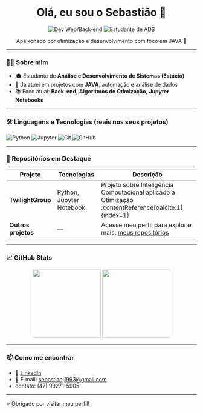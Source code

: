 <h1 align="center">Olá, eu sou o Sebastião 👋</h1>

<p align="center">
  <img src="https://img.shields.io/badge/Desenvolvedor%20Web‑Backend-blue" alt="Dev Web/Back‑end" />
  <img src="https://img.shields.io/badge/Estudante%20ADS-red" alt="Estudante de ADS" />
</p>

<p align="center">Apaixonado por otimização e desenvolvimento com foco em JAVA 🚀</p>

---

### 👨‍💻 Sobre mim

- 🎓 Estudante de **Análise e Desenvolvimento de Sistemas (Estácio)**
- 💼 Já atuei em projetos com **JAVA**, automação e análise de dados
- 📚 Foco atual: **Back‑end**, **Algoritmos de Otimização**, **Jupyter Notebooks**

---

### 🛠 Linguagens e Tecnologias (reais nos seus projetos)

![Python](https://img.shields.io/badge/-Python-3776AB?logo=python&logoColor=white)
![Jupyter](https://img.shields.io/badge/-Jupyter‑PNG-F37626?logo=jupyter&logoColor=white)
![Git](https://img.shields.io/badge/-Git‑Versionamento-orange?logo=git&logoColor=white)
![GitHub](https://img.shields.io/badge/-GitHub%20Repos‑Online-181717?logo=github&logoColor=white)

---

### 📂 Repositórios em Destaque

| Projeto            | Tecnologias                   | Descrição                                                                 |
|-------------------|-------------------------------|---------------------------------------------------------------------------|
| **TwilightGroup** | Python, Jupyter Notebook      | Projeto sobre Inteligência Computacional aplicado à Otimização :contentReference[oaicite:1]{index=1} |
| **Outros projetos** | —                             | Acesse meu perfil para explorar mais: [meus repositórios](https://github.com/Sebastiao1993?tab=repositories) |

---

### 📈 GitHub Stats

<p align="center">
  <img src="https://github-readme-stats.vercel.app/api?username=Sebastiao1993&show_icons=true&theme=default" height="180" />
  <img src="https://github-readme-stats.vercel.app/api/top-langs/?username=Sebastiao1993&layout=compact" height="180" />
</p>

---

### 📫 Como me encontrar

- 💼 [LinkedIn](https://www.linkedin.com/in/sebasti%C3%A3o-j%C3%BAnior-741b61187/)
- 📧 E‑mail: sebastiaoj1993@gmail.com
- contato: (47) 99271-5905

---

⭐ Obrigado por visitar meu perfil!

